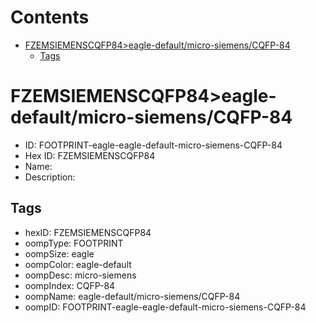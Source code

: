 



Contents
========

* [FZEMSIEMENSCQFP84>eagle-default/micro-siemens/CQFP-84](#fzemsiemenscqfp84eagle-defaultmicro-siemenscqfp-84)
	* [Tags](#tags)

# FZEMSIEMENSCQFP84>eagle-default/micro-siemens/CQFP-84

- ID: FOOTPRINT-eagle-eagle-default-micro-siemens-CQFP-84
- Hex ID: FZEMSIEMENSCQFP84
- Name: 
- Description: 

## Tags

- hexID: FZEMSIEMENSCQFP84
- oompType: FOOTPRINT
- oompSize: eagle
- oompColor: eagle-default
- oompDesc: micro-siemens
- oompIndex: CQFP-84
- oompName: eagle-default/micro-siemens/CQFP-84
- oompID: FOOTPRINT-eagle-eagle-default-micro-siemens-CQFP-84
